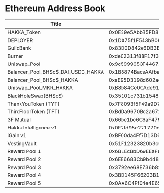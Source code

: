 # Ethereum Address Book

| Title | Address | Link |
| -------- | -------- | -------- |
| HAKKA_Token     | 0x0E29e5AbbB5FD88e28b2d355774e73BD47dE3bcd     |
| DEPLOYER     | 0x1D075f1F543bB09Df4530F44ed21CA50303A65B2     |  [<img src="https://i.imgur.com/2p4MOBR.png">](https://etherscan.io/address/0x1D075f1F543bB09Df4530F44ed21CA50303A65B2)  |
| GuildBank     | 0x83D0D842e6DB3B020f384a2af11bD14787BEC8E7     |
| Burner     | 0xde02313f8BF17f31380c63e41CDECeE98Bc2b16d     |
| Uniswap_Pool     | 0x9c5999653F44672336C2ef0A0008587fA8b9957E     |
| Balancer_Pool_BHSc$_DAI_USDC_HAKKA     | 0x1B8874BaceAAfba9eA194a625d12E8b270D77016     |
| Balancer_Pool_BHSc$_HAKKA     |0xaE95D3198d602acFB18F9188d733d710e14A27Dd     |
| Uniswap_Pool_MKR_HAKKA     | 0xB8b84Ce0CAde916988BD129EaFd7934ADE5Fa6a9     |
| BlackHoleSwap(BHSc$)     | 0x35101c731b1548B5e48bb23F99eDBc2f5c341935     |
| ThankYouToken (TYT)     | 0x7F8093f5F49a9D7F0334f8017fF777F1893032d5     |
| ThirdFloorToken (TFT)     | 0xBdDa9670Bc2a672c36ccE0102ce8C69B12E9deE3     |
| 3F Mutual     | 0x66be1bc6C6aF47900BBD4F3711801bE6C2c6CB32     |
| Hakka Intelligence v1    | 0x0F2fd95c221770d108aCD5363D25b06Bdc43140B     |
| iGain v1     | 0xBF00da4Ff7D13D678A0E897C683E79e99B64B6AB     |
| VestingVault     | 0x51F12323820b3c0077864990d9E6aD9604238Ed6     |
| Reward Pool 1     | 0x6B1EcBbD69EEaF8d089bDCe4dAAa4165f8C3Ff11     |
| Reward Pool 2     | 0x6EE6683Cb9b44810369C873679f8073bCBE52F27     |
| Reward Pool 3     | 0x3792ee68E736b8214D4eDC91b1B3340B525e00BF     |
| Reward Pool 4     | 0x3BD145F66203B19CE7BeDaAC9A8147E08EA64645     |
| Reward Pool 5     | 0x0AA6C4Ff04e4E6512c5348f4B04685af2Cd11058     |
